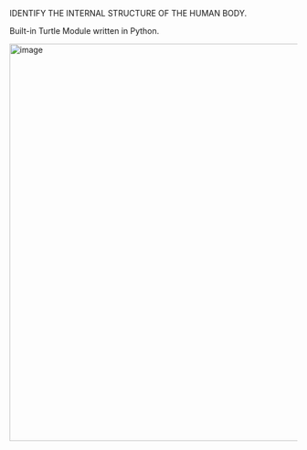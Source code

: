 IDENTIFY THE INTERNAL STRUCTURE OF THE HUMAN BODY.

Built-in Turtle Module written in Python.

<img width="695" alt="image" src="https://user-images.githubusercontent.com/108498295/181127295-af417ed0-2ed0-4aad-a794-2f0c233f380f.png">
